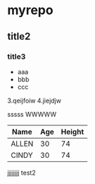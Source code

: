 # myrepo
## title2
### title3
- aaa
- bbb
- ccc

3.qeijfoiw
4.jiejdjw

sssss
WWWWW

Name|Age|Height
----|---|------
ALLEN|30|74
CINDY|30|74




jjjjjjjj test2
